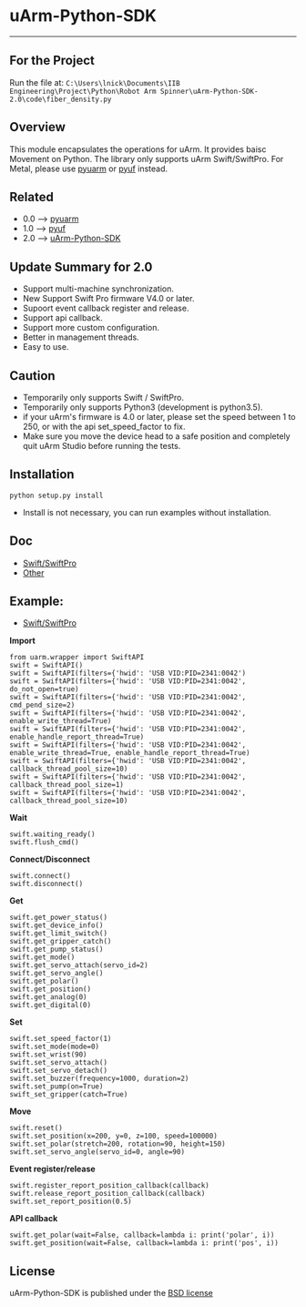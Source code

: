 # uArm-Python-SDK
----------

## For the Project

Run the file at:
`C:\Users\lnick\Documents\IIB Engineering\Project\Python\Robot Arm Spinner\uArm-Python-SDK-2.0\code\fiber_density.py`


## Overview
This module encapsulates the operations for uArm. It provides baisc Movement on Python.
The library only supports uArm Swift/SwiftPro. For Metal, please use [pyuarm](https://github.com/uArm-Developer/pyuarm) or [pyuf](https://github.com/uArm-Developer/uArm-Python-SDK/tree/1.0-pyuf) instead.

## Related
- 0.0 --> [pyuarm](https://github.com/uArm-Developer/pyuarm)
- 1.0 --> [pyuf](https://github.com/uArm-Developer/uArm-Python-SDK/tree/1.0-pyuf)
- 2.0 --> [uArm-Python-SDK](https://github.com/uArm-Developer/uArm-Python-SDK/tree/2.0)


## Update Summary for 2.0
- Support multi-machine synchronization.
- New Support Swift Pro firmware V4.0 or later.
- Supoort event callback register and release.
- Support api callback.
- Support more custom configuration.
- Better in management threads.
- Easy to use.

## Caution
- Temporarily only supports Swift / SwiftPro.
- Temporarily only supports Python3 (development is python3.5).
- if your uArm's firmware is 4.0 or later, please set the speed between 1 to 250, or with the api set_speed_factor to fix.
- Make sure you move the device head to a safe position and completely quit uArm Studio before running the tests.

## Installation
    python setup.py install
- Install is not necessary, you can run examples without installation.

## Doc
- [Swift/SwiftPro](doc/api/swift_api.md)
- [Other](doc/api/)

## Example:
- [Swift/SwiftPro](examples/api/)

**Import**
```
from uarm.wrapper import SwiftAPI
swift = SwiftAPI()
swift = SwiftAPI(filters={'hwid': 'USB VID:PID=2341:0042')
swift = SwiftAPI(filters={'hwid': 'USB VID:PID=2341:0042', do_not_open=true)
swift = SwiftAPI(filters={'hwid': 'USB VID:PID=2341:0042', cmd_pend_size=2)
swift = SwiftAPI(filters={'hwid': 'USB VID:PID=2341:0042', enable_write_thread=True)
swift = SwiftAPI(filters={'hwid': 'USB VID:PID=2341:0042', enable_handle_report_thread=True)
swift = SwiftAPI(filters={'hwid': 'USB VID:PID=2341:0042', enable_write_thread=True, enable_handle_report_thread=True)
swift = SwiftAPI(filters={'hwid': 'USB VID:PID=2341:0042', callback_thread_pool_size=10)
swift = SwiftAPI(filters={'hwid': 'USB VID:PID=2341:0042', callback_thread_pool_size=1)
swift = SwiftAPI(filters={'hwid': 'USB VID:PID=2341:0042', callback_thread_pool_size=10)
```

**Wait**
```
swift.waiting_ready()
swift.flush_cmd()
```

**Connect/Disconnect**
```
swift.connect()
swift.disconnect()
```

**Get**
```
swift.get_power_status()
swift.get_device_info()
swift.get_limit_switch()
swift.get_gripper_catch()
swift.get_pump_status()
swift.get_mode()
swift.get_servo_attach(servo_id=2)
swift.get_servo_angle()
swift.get_polar()
swift.get_position()
swift.get_analog(0)
swift.get_digital(0)
```

**Set**
```
swift.set_speed_factor(1)
swift.set_mode(mode=0)
swift.set_wrist(90)
swift.set_servo_attach()
swift.set_servo_detach()
swift.set_buzzer(frequency=1000, duration=2)
swift.set_pump(on=True)
swift_set_gripper(catch=True)
```

**Move**
```
swift.reset()
swift.set_position(x=200, y=0, z=100, speed=100000)
swift.set_polar(stretch=200, rotation=90, height=150)
swift.set_servo_angle(servo_id=0, angle=90)
```

**Event register/release**
```
swift.register_report_position_callback(callback)
swift.release_report_position_callback(callback)
swift.set_report_position(0.5)
```

**API callback**
```
swift.get_polar(wait=False, callback=lambda i: print('polar', i))
swift.get_position(wait=False, callback=lambda i: print('pos', i))
```



## License
uArm-Python-SDK is published under the [BSD license](https://en.wikipedia.org/wiki/BSD_licenses)
